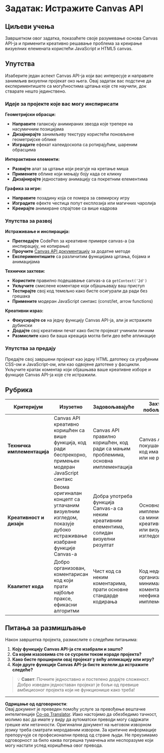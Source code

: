 <!--
CO_OP_TRANSLATOR_METADATA:
{
  "original_hash": "87cd43afe5b69dbbffb5c4b209ea6791",
  "translation_date": "2025-10-24T23:40:00+00:00",
  "source_file": "6-space-game/2-drawing-to-canvas/assignment.md",
  "language_code": "sr"
}
-->
# Задатак: Истражите Canvas API

## Циљеви учења

Завршетком овог задатка, показаћете своје разумевање основа Canvas API-ја и применити креативно решавање проблема за креирање визуелних елемената користећи JavaScript и HTML5 canvas.

## Упутства

Изаберите један аспект Canvas API-ја који вас интересује и направите занимљив визуелни пројекат око њега. Овај задатак вас подстиче да експериментишете са могућностима цртања које сте научили, док стварате нешто јединствено.

### Идеје за пројекте које вас могу инспирисати

**Геометријски обрасци:**
- **Направите** галаксију анимираних звезда које трепере на насумичним позицијама
- **Дизајнирајте** занимљиву текстуру користећи поновљене геометријске облике
- **Изградите** ефекат калеидоскопа са ротирајућим, шареним обрасцима

**Интерактивни елементи:**
- **Развијте** алат за цртање који реагује на кретање миша
- **Примените** облике који мењају боју када се кликну
- **Дизајнирајте** једноставну анимацију са покретним елементима

**Графика за игре:**
- **Направите** позадину која се помера за свемирску игру
- **Изградите** ефекте честица попут експлозија или магичних чаролија
- **Креирајте** анимиране спрајтове са више кадрова

### Упутства за развој

**Истраживање и инспирација:**
- **Прегледајте** CodePen за креативне примере canvas-а (за инспирацију, не копирање)
- **Проучите** [Canvas API документацију](https://developer.mozilla.org/docs/Web/API/Canvas_API) за додатне методе
- **Експериментишите** са различитим функцијама цртања, бојама и анимацијама

**Технички захтеви:**
- **Користите** правилно подешавање canvas-а са `getContext('2d')`
- **Укључите** смислене коментаре који објашњавају ваш приступ
- **Тестирајте** свој код темељно како бисте осигурали да ради без грешака
- **Примените** модеран JavaScript синтакс (const/let, arrow functions)

**Креативни израз:**
- **Фокусирајте се** на једну функцију Canvas API-ја, али је истражите дубински
- **Додајте** свој креативни печат како бисте пројекат учинили личним
- **Размислите** како би ваша креација могла бити део веће апликације

### Упутства за предају

Предајте свој завршени пројекат као једну HTML датотеку са уграђеним CSS-ом и JavaScript-ом, или као одвојене датотеке у фасцикли. Укључите кратак коментар који објашњава ваше креативне изборе и функције Canvas API-ја које сте истражили.

## Рубрика

| Критеријум | Изузетно | Задовољавајуће | Захтева побољшање |
|------------|----------|----------------|------------------|
| **Техничка имплементација** | Canvas API креативно коришћен са више функција, код ради беспрекорно, примењен модеран JavaScript синтакс | Canvas API правилно коришћен, код ради са мањим проблемима, основна имплементација | Canvas API покушан, али код има грешке или не ради |
| **Креативност и дизајн** | Веома оригиналан концепт са углачаним визуелним изгледом, показује дубоко истраживање изабране функције Canvas-а | Добра употреба функција Canvas-а са неким креативним елементима, солидан визуелни резултат | Основна имплементација са минималном креативношћу или визуелним изгледом |
| **Квалитет кода** | Добро организован, коментарисан код који прати најбоље праксе, ефикасни алгоритми | Чист код са неким коментарима, прати основне стандарде кодирања | Код недостаје организација, минимални коментари, неефикасна имплементација |

## Питања за размишљање

Након завршетка пројекта, размислите о следећим питањима:

1. **Коју функцију Canvas API-ја сте изабрали и зашто?**
2. **Са којим изазовима сте се сусрели током израде пројекта?**
3. **Како бисте проширили овај пројекат у већу апликацију или игру?**
4. **Које друге функције Canvas API-ја бисте желели да истражите следеће?**

> 💡 **Савет**: Почните једноставно и постепено додајте сложеност. Добро изведен једноставан пројекат је бољи од превише амбициозног пројекта који не функционише како треба!

---

**Одрицање од одговорности**:  
Овај документ је преведен помоћу услуге за превођење вештачке интелигенције [Co-op Translator](https://github.com/Azure/co-op-translator). Иако настојимо да обезбедимо тачност, молимо вас да имате у виду да аутоматски преводи могу садржати грешке или нетачности. Оригинални документ на његовом изворном језику треба сматрати меродавним извором. За критичне информације препоручује се професионални превод од стране људи. Не преузимамо одговорност за било каква погрешна тумачења или неспоразуме који могу настати услед коришћења овог превода.
